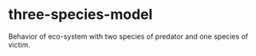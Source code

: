 # three-species-model
Behavior of eco-system with two species of predator and one species of victim.
